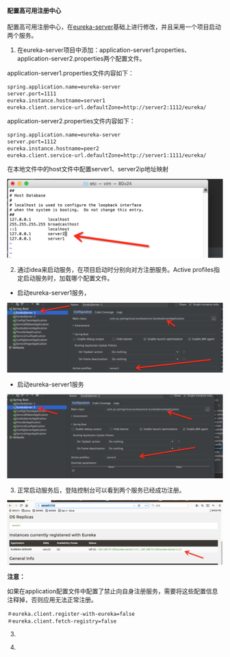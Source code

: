 #### 配置高可用注册中心

配置高可用注册中心，在[eureka-server](https://github.com/yongyanGit/springclouddemo)基础上进行修改，并且采用一个项目启动两个服务。

1. 在eureka-server项目中添加：application-server1.properties、application-server2.properties两个配置文件。

application-server1.properties文件内容如下：

```
spring.application.name=eureka-server
server.port=1111
eureka.instance.hostname=server1
eureka.client.service-url.defaultZone=http://server2:1112/eureka/
```

application-server2.properties文件内容如下：

```
spring.application.name=eureka-server
server.port=1112
eureka.instance.hostname=peer2
eureka.client.service-url.defaultZone=http://server1:1111/eureka/
```

在本地文件中的host文件中配置server1、server2ip地址映射

![host](../images/host.png)



2. 通过idea来启动服务，在项目启动时分别向对方注册服务。Active profiles指定启动服务时，加载哪个配置文件。

* 启动eureka-server1服务，

![eureka-server1](../images/server1.png)

* 启动eureka-server1服务

![eureka-server2](../images/server2.png)



3. 正常启动服务后，登陆控制台可以看到两个服务已经成功注册。

![eureka](../images/eurekaserver.png)



**注意：**

如果在application配置文件中配置了禁止向自身注册服务，需要将这些配置信息注释掉，否则应用无法正常注册。

```
＃eureka.client.register-with-eureka=false
＃eureka.client.fetch-registry=false
```



3. ​


3. ​